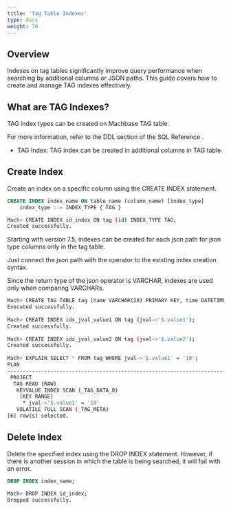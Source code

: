 ```yaml
---
title: 'Tag Table Indexes'
type: docs
weight: 70
---
```


## Overview

Indexes on tag tables significantly improve query performance when searching by additional columns or JSON paths. This guide covers how to create and manage TAG indexes effectively.

## What are TAG Indexes?

TAG index types can be created on Machbase TAG table. 

For more information, refer to the DDL section of the SQL Reference  .

* TAG Index: TAG index can be created in additional columns in TAG table.


## Create Index

Create an index on a specific column using the CREATE INDEX statement.

```sql
CREATE INDEX index_name ON table_name (column_name) [index_type]
    index_type ::= INDEX_TYPE { TAG }
```

```bash
Mach> CREATE INDEX id_index ON tag (id) INDEX_TYPE TAG;
Created successfully.
```

Starting with version 7.5, indexes can be created for each json path for json type columns only in the tag table.

Just connect the json path with the operator to the existing index creation syntax.

Since the return type of the json operator is VARCHAR, indexes are used only when comparing VARCHARs.

```bash
Mach> CREATE TAG TABLE tag (name VARCHAR(20) PRIMARY KEY, time DATETIME BASETIME, jval JSON);
Executed successfully.
  
Mach> CREATE INDEX idx_jval_value1 ON tag (jval->'$.value1');
Created successfully.
  
Mach> CREATE INDEX idx_jval_value2 ON tag (jval->'$.value2');
Created successfully.
  
Mach> EXPLAIN SELECT * FROM tag WHERE jval->'$.value1' = '10';
PLAN                                                                            
------------------------------------------------------------------------------------
 PROJECT                                                                        
  TAG READ (RAW)                                                                
   KEYVALUE INDEX SCAN (_TAG_DATA_0)                                            
    [KEY RANGE]                                                                 
     * jval->'$.value1' = '10'                                                  
   VOLATILE FULL SCAN (_TAG_META)                                               
[6] row(s) selected.
```

## Delete Index

Delete the specified index using the DROP INDEX statement. However, if there is another session in which the table is being searched, it will fail with an error.

```sql
DROP INDEX index_name;
```

```bash
Mach> DROP INDEX id_index;
Dropped successfully.
```